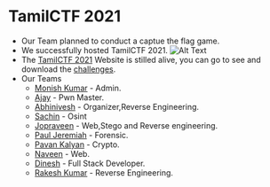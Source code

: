 # TamilCTF 2021
- Our Team planned to conduct a captue the flag game.
- We successfully hosted TamilCTF 2021.
![Alt Text](img/webiste.png)<br />
- The [TamilCTF 2021](https://exploiteverythingtamil.github.io/index.html) Website is stilled alive, you can go to see and download the [challenges](https://exploiteverythingtamil.github.io/challenges.html). 
- Our Teams 
  - [Monish Kumar](https://github.com/AidenPearce369/) - Admin.
  - [Ajay](https://github.com/TamilHackz) - Pwn Master.
  - [Abhinivesh](https://github.com/Abhinivesh27) - Organizer,Reverse Engineering.
  - [Sachin](https://github.com/SachinSIP) - Osint
  - [Jopraveen](https://github.com/jopraveen) - Web,Stego and Reverse engineering.
  - [Paul Jeremiah](https://www.github.com/0xcyberpj) - Forensic.
  - [Pavan Kalyan](https://twitter.com/0xOv3r_H4uL) - Crypto.
  - [Naveen](https://github.com/RabbitFoRed) - Web.
  - [Dinesh](https://github.com/dnshko) - Full Stack Developer.
  - [Rakesh Kumar](https://github.com/Cyber-Hackz) - Reverse Engineering.
